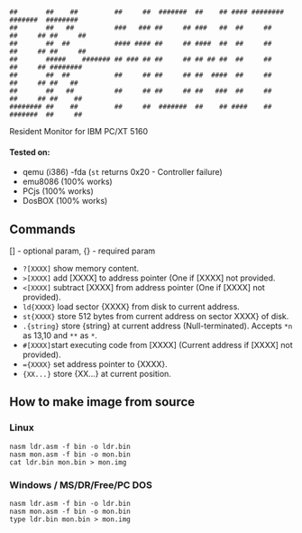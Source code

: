 ```
##       ##    ##         ##     ##  #######  ##    ## #### ########  #######  ########  
##       ##   ##          ###   ### ##     ## ###   ##  ##     ##    ##     ## ##     ## 
##       ##  ##           #### #### ##     ## ####  ##  ##     ##    ##     ## ##     ## 
##       #####    ####### ## ### ## ##     ## ## ## ##  ##     ##    ##     ## ########  
##       ##  ##           ##     ## ##     ## ##  ####  ##     ##    ##     ## ##   ##   
##       ##   ##          ##     ## ##     ## ##   ###  ##     ##    ##     ## ##    ##  
######## ##    ##         ##     ##  #######  ##    ## ####    ##     #######  ##     ##
```

Resident Monitor for IBM PC/XT 5160

#### Tested on:
- qemu (i386) -fda (`st` returns 0x20 - Controller failure)
- emu8086 (100% works)
- PCjs (100% works)
- DosBOX (100% works)

## Commands
[] - optional param, {} - required param

- `?[XXXX]` show memory content.
- `>[XXXX]` add [XXXX] to address pointer (One if [XXXX] not provided.
- `<[XXXX]` subtract [XXXX] from address pointer (One if [XXXX] not provided).
- `ld{XXXX}` load sector {XXXX} from disk to current address.
- `st{XXXX}` store 512 bytes from current address on sector XXXX} of disk.
- `.{string}` store {string} at current address (Null-terminated). Accepts `*n` as 13,10 and `**` as `*`.
- `#[XXXX]`start executing code from [XXXX] (Current address if [XXXX] not provided).
- `={XXXX}` set address pointer to {XXXX}.
- `{XX...}` store {XX...} at current position.

## How to make image from source

### Linux
```
nasm ldr.asm -f bin -o ldr.bin
nasm mon.asm -f bin -o mon.bin
cat ldr.bin mon.bin > mon.img
```
### Windows / MS/DR/Free/PC DOS
```
nasm ldr.asm -f bin -o ldr.bin
nasm mon.asm -f bin -o mon.bin
type ldr.bin mon.bin > mon.img
```
